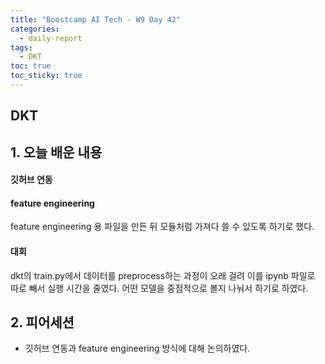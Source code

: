 ```yaml
---
title: "Boostcamp AI Tech - W9 Day 42"
categories:
  - daily-report
tags:
  - DKT
toc: true
toc_sticky: true
---
```


## DKT

## 1. 오늘 배운 내용
#### 깃허브 연동
#### feature engineering
feature engineering 용 파일을 만든 뒤 모듈처럼 가져다 쓸 수 있도록 하기로 했다.

#### 대회
dkt의 train.py에서 데이터를 preprocess하는 과정이 오래 걸려 이를 ipynb 파일로 따로 빼서 실행 시간을 줄였다.
어떤 모델을 중점적으로 볼지 나눠서 하기로 하였다.


## 2. 피어세션
- 깃허브 연동과 feature engineering 방식에 대해 논의하였다.